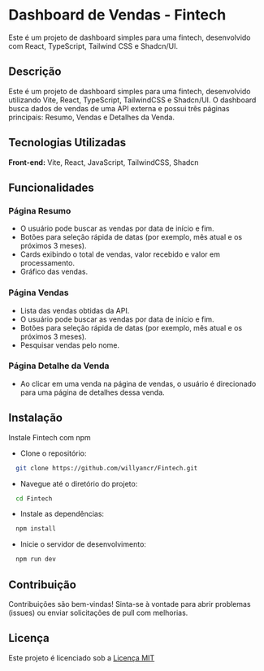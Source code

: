 # Dashboard de Vendas - Fintech

Este é um projeto de dashboard simples para uma fintech, desenvolvido com React, TypeScript, Tailwind CSS e Shadcn/UI.

## Descrição

Este é um projeto de dashboard simples para uma fintech, desenvolvido utilizando Vite, React, TypeScript, TailwindCSS e Shadcn/UI. O dashboard busca dados de vendas de uma API externa e possui três páginas principais: Resumo, Vendas e Detalhes da Venda.
## Tecnologias Utilizadas

**Front-end:** Vite, React, JavaScript, TailwindCSS, Shadcn




## Funcionalidades

### Página Resumo
- O usuário pode buscar as vendas por data de início e fim.
- Botões para seleção rápida de datas (por exemplo, mês atual e os próximos 3 meses).
- Cards exibindo o total de vendas, valor recebido e valor em processamento.
- Gráfico das vendas.

### Página Vendas
- Lista das vendas obtidas da API.
- O usuário pode buscar as vendas por data de início e fim.
- Botões para seleção rápida de datas (por exemplo, mês atual e os próximos 3 meses).
- Pesquisar vendas pelo nome.

### Página Detalhe da Venda
- Ao clicar em uma venda na página de vendas, o usuário é direcionado para uma página de detalhes dessa venda.


## Instalação

Instale Fintech com npm
- Clone o repositório:
```bash
  git clone https://github.com/willyancr/Fintech.git
```
- Navegue até o diretório do projeto:
```bash
  cd Fintech
```
- Instale as dependências:
```bash
  npm install
```
- Inicie o servidor de desenvolvimento:
```bash
  npm run dev
```   
## Contribuição

Contribuições são bem-vindas! Sinta-se à vontade para abrir problemas (issues) ou enviar solicitações de pull com melhorias.


## Licença

Este projeto é licenciado sob a [Licença MIT](https://choosealicense.com/licenses/mit/)

